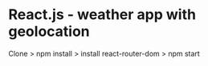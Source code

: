 # React.js - weather app with geolocation 

Clone > npm install > install react-router-dom > npm start

